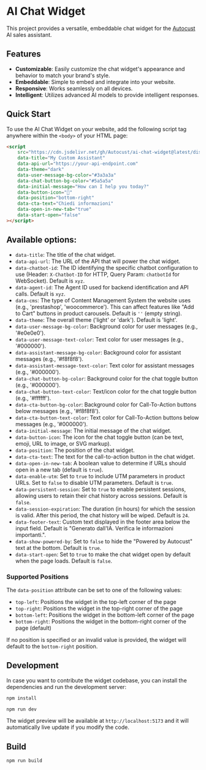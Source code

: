 # AI Chat Widget

This project provides a versatile, embeddable chat widget for the [Autocust](https://www.autocust.it) AI sales assistant.

## Features

- **Customizable**: Easily customize the chat widget's appearance and behavior to match your brand's style.
- **Embeddable**: Simple to embed and integrate into your website.
- **Responsive**: Works seamlessly on all devices.
- **Intelligent**: Utilizes advanced AI models to provide intelligent responses.

## Quick Start

To use the AI Chat Widget on your website, add the following script tag anywhere within the `<body>` of your HTML page:

```html
<script
    src="https://cdn.jsdelivr.net/gh/Autocust/ai-chat-widget@latest/dist/chat-widget.min.js"
    data-title="My Custom Assistant"
    data-api-url="https://your-api-endpoint.com"
    data-theme="dark"
    data-user-message-bg-color="#3a3a3a"
    data-chat-button-bg-color="#5a5a5a"
    data-initial-message="How can I help you today?"
    data-button-icon="🤖"
    data-position="bottom-right"
    data-cta-text="Chiedi informazioni"
    data-open-in-new-tab="true"
    data-start-open="false"
></script>
```

## Available options:

- `data-title`: The title of the chat widget.
- `data-api-url`: The URL of the API that will power the chat widget.
- `data-chatbot-id`: The ID identifying the specific chatbot configuration to use (Header: `X-Chatbot-ID` for HTTP, Query Param: `chatbotId` for WebSocket). Default is `xyz`.
- `data-agent-id`: The Agent ID used for backend identification and API calls. Default is `xyz`.
- `data-cms`: The type of Content Management System the website uses (e.g., 'prestashop', 'woocommerce'). This can affect features like "Add to Cart" buttons in product carousels. Default is `''` (empty string).
- `data-theme`: The overall theme ('light' or 'dark'). Default is 'light'.
- `data-user-message-bg-color`: Background color for user messages (e.g., '#e0e0e0').
- `data-user-message-text-color`: Text color for user messages (e.g., '#000000').
- `data-assistant-message-bg-color`: Background color for assistant messages (e.g., '#f8f8f8').
- `data-assistant-message-text-color`: Text color for assistant messages (e.g., '#000000').
- `data-chat-button-bg-color`: Background color for the chat toggle button (e.g., '#000000').
- `data-chat-button-text-color`: Text/icon color for the chat toggle button (e.g., '#ffffff').
- `data-cta-button-bg-color`: Background color for Call-To-Action buttons below messages (e.g., '#f8f8f8').
- `data-cta-button-text-color`: Text color for Call-To-Action buttons below messages (e.g., '#000000').
- `data-initial-message`: The initial message of the chat widget.
- `data-button-icon`: The icon for the chat toggle button (can be text, emoji, URL to image, or SVG markup).
- `data-position`: The position of the chat widget.
- `data-cta-text`: The text for the call-to-action button in the chat widget.
- `data-open-in-new-tab`: A boolean value to determine if URLs should open in a new tab (default is `true`).
- `data-enable-utm`: Set to `true` to include UTM parameters in product URLs. Set to `false` to disable UTM parameters. Default is `true`.
- `data-persistent-session`: Set to `true` to enable persistent sessions, allowing users to retain their chat history across sessions. Default is `false`.
- `data-session-expiration`: The duration (in hours) for which the session is valid. After this period, the chat history will be wiped. Default is `24`.
- `data-footer-text`: Custom text displayed in the footer area below the input field. Default is "Generato dall'IA. Verifica le informazioni importanti.".
- `data-show-powered-by`: Set to `false` to hide the "Powered by Autocust" text at the bottom. Default is `true`.
- `data-start-open`: Set to `true` to make the chat widget open by default when the page loads. Default is `false`.

### Supported Positions

The `data-position` attribute can be set to one of the following values:

- `top-left`: Positions the widget in the top-left corner of the page
- `top-right`: Positions the widget in the top-right corner of the page
- `bottom-left`: Positions the widget in the bottom-left corner of the page
- `bottom-right`: Positions the widget in the bottom-right corner of the page (default)

If no position is specified or an invalid value is provided, the widget will default to the `bottom-right` position.

## Development

In case you want to contribute the widget codebase, you can install the dependencies and run the development server:

```bash
npm install
```

```bash
npm run dev
```

The widget preview will be available at `http://localhost:5173` and it will automatically live update if you modify the code.

## Build

```bash
npm run build
```
